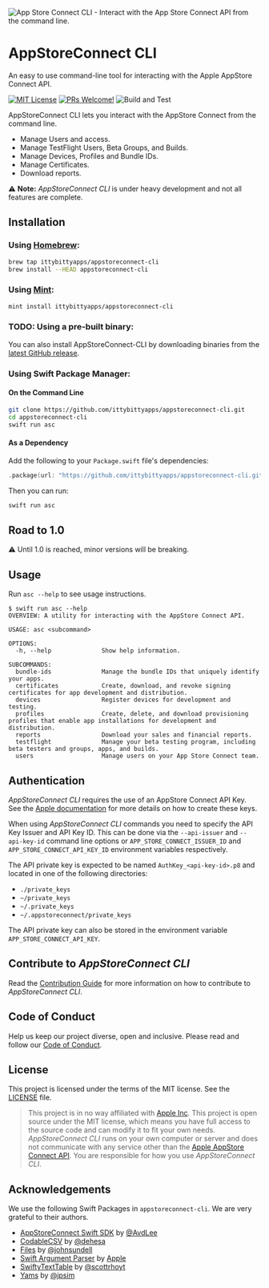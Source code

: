 ![App Store Connect CLI - Interact with the App Store Connect API from the command line.](.github/logo.png)
# AppStoreConnect CLI

An easy to use command-line tool for interacting with the Apple AppStore Connect API.

[![MIT License](https://img.shields.io/badge/license-MIT-green.svg?style=flat)][license]
[![PRs Welcome!](https://img.shields.io/badge/PRs-welcome-brightgreen.svg)][contributing]
![Build and Test](https://github.com/ittybittyapps/appstoreconnect-cli/workflows/Build%20and%20Test/badge.svg)

AppStoreConnect CLI lets you interact with the AppStore Connect from the command line.

- Manage Users and access.
- Manage TestFlight Users, Beta Groups, and Builds.
- Manage Devices, Profiles and Bundle IDs.
- Manage Certificates.
- Download reports.

⚠️ **Note:** _AppStoreConnect CLI_ is under heavy development and not all features are complete.

## Installation

### Using [Homebrew](http://brew.sh/):

```sh
brew tap ittybittyapps/appstoreconnect-cli
brew install --HEAD appstoreconnect-cli
```

### Using [Mint](https://github.com/yonaskolb/mint):

```sh
mint install ittybittyapps/appstoreconnect-cli
```

### TODO: Using a pre-built binary:

You can also install AppStoreConnect-CLI by downloading binaries from the
[latest GitHub release](https://github.com/ittybittyapps/appstoreconnect-cli/releases/latest).

### Using Swift Package Manager:

#### On the Command Line

```sh
git clone https://github.com/ittybittyapps/appstoreconnect-cli.git
cd appstoreconnect-cli
swift run asc
```

#### As a Dependency

Add the following to your `Package.swift` file's dependencies:

```swift
.package(url: "https://github.com/ittybittyapps/appstoreconnect-cli.git", .branch("master")),
```

Then you can run:
```sh
swift run asc
```

## Road to 1.0

⚠️ Until 1.0 is reached, minor versions will be breaking.

## Usage

Run `asc --help` to see usage instructions.

```
$ swift run asc --help
OVERVIEW: A utility for interacting with the AppStore Connect API.

USAGE: asc <subcommand>

OPTIONS:
  -h, --help              Show help information.

SUBCOMMANDS:
  bundle-ids              Manage the bundle IDs that uniquely identify your apps.
  certificates            Create, download, and revoke signing certificates for app development and distribution.
  devices                 Register devices for development and testing.
  profiles                Create, delete, and download provisioning profiles that enable app installations for development and distribution.
  reports                 Download your sales and financial reports.
  testflight              Manage your beta testing program, including beta testers and groups, apps, and builds.
  users                   Manage users on your App Store Connect team.
```

## Authentication

_AppStoreConnect CLI_ requires the use of an AppStore Connect API Key. See the [Apple documentation][docs-api-key] for more details on how to create these keys.

When using _AppStoreConnect CLI_ commands you need to specify the API Key Issuer and API Key ID. 
This can be done via the `--api-issuer` and `--api-key-id` command line options or `APP_STORE_CONNECT_ISSUER_ID` and `APP_STORE_CONNECT_API_KEY_ID` environment variables respectively.

The API private key is expected to be named `AuthKey_<api-key-id>.p8` and located in one of the following directories:

- `./private_keys`
- `~/private_keys`
- `~/.private_keys`
- `~/.appstoreconnect/private_keys`

The API private key can also be stored in the environment variable `APP_STORE_CONNECT_API_KEY`.

## Contribute to _AppStoreConnect CLI_

Read the [Contribution Guide][contributing] for more information on how to contribute to _AppStoreConnect CLI_.

## Code of Conduct

Help us keep our project diverse, open and inclusive. Please read and follow our [Code of Conduct][code-of-conduct].

## License

This project is licensed under the terms of the MIT license. See the [LICENSE][license] file.

> This project is in no way affiliated with [Apple Inc][apple]. This project is open source under the MIT license, which means you have full access to the source code and can modify it to fit your own needs. _AppStoreConnect CLI_ runs on your own computer or server and does not communicate with any service other than the [Apple AppStore Connect API][appstore-connect-api]. You are responsible for how you use _AppStoreConnect CLI_.

## Acknowledgements

We use the following Swift Packages in `appstoreconnect-cli`.  We are very grateful to their authors.

- [AppStoreConnect Swift SDK][appstoreconnect-swift-sdk] by [@AvdLee][avdlee]
- [CodableCSV][codablecsv] by [@dehesa][dehesa]
- [Files][files] by [@johnsundell][johnsundell]
- [Swift Argument Parser][argument-parser] by [Apple][apple-github]
- [SwiftyTextTable][text-table] by [@scottrhoyt][scottrhoyt]
- [Yams][yams] by [@jpsim][jpsim]


[docs-api-key]: https://developer.apple.com/documentation/appstoreconnectapi/creating_api_keys_for_app_store_connect_api
[license]: LICENSE
[contributing]: CONTRIBUTING.md
[code-of-conduct]: CODE_OF_CONDUCT.md
[apple]: https://apple.com
[appstore-connect-api]: https://developer.apple.com/app-store-connect/api/
[appstoreconnect-swift-sdk]: https://github.com/AvdLee/appstoreconnect-swift-sdk
[avdlee]: https://github.com/AvdLee
[files]: https://github.com/johnsundell/files.git
[johnsundell]: https://github.com/johnsundell
[argument-parser]: https://github.com/apple/swift-argument-parser
[apple-github]: https://github.com/apple
[yams]: https://github.com/jpsim/Yams.git
[jpsim]: https://github.com/jpsim
[text-table]: https://github.com/scottrhoyt/SwiftyTextTable.git
[scottrhoyt]: https://github.com/scottrhoyt 
[codablecsv]: https://github.com/dehesa/CodableCSV
[dehesa]: https://github.com/dehesa
